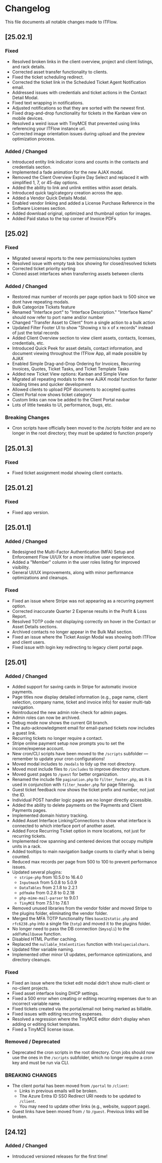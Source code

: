 # Changelog

This file documents all notable changes made to ITFlow.

## [25.02.1]
### Fixed
- Resolved broken links in the client overview, project and client listings, and rack details.
- Corrected asset transfer functionality to clients.
- Fixed the ticket scheduling redirect.
- Corrected the ticket link in the Scheduled Ticket Agent Notification email.
- Addressed issues with credentials and ticket actions in the Contact Detail Modal.
- Fixed text wrapping in notifications.
- Adjusted notifications so that they are sorted with the newest first.
- Fixed drag-and-drop functionality for tickets in the Kanban view on mobile devices.
- Resolved a weird issue with TinyMCE that prevented using links referencing your ITFlow instance url.
- Corrected image orientation issues during upload and the preview optimization process.

### Added / Changed
- Introduced entity link indicator icons and counts in the contacts and credentials section.
- Implemented a fade animation for the new AJAX modal.
- Removed the Client Overview Expire Day Select and replaced it with simplified 1, 7, or 45-day options.
- Added the ability to link and unlink entities within asset details.
- Introduced quick tag/category creation across the app.
- Added a Vendor Quick Details Modal.
- Enabled vendor linking and added a License Purchase Reference in the Software Licenses section.
- Added download original, optimized and thumbnail option for images.
- Added Paid status to the top corner of Invoice PDFs

## [25.02]
### Fixed
- Migrated several reports to the new permissions/roles system
- Resolved issue with empty task box showing for closed/resolved tickets
- Corrected ticket priority sorting
- Cloned asset interfaces when transferring assets between clients

### Added / Changed
- Restored max number of records per page option back to 500 since we dont have repeating modals.
- Bulk Categorize Tickets feature
- Renamed "Interface port" to "Interface Description." "Interface Name" should now refer to port name and/or number
- Changed "Transfer Asset to Client" from a single action to a bulk action
- Updated Filter Footer UI to show "Showing x to x of x records" instead of just the total records
- Added Client Overview section to view client assets, contacts, licenses, credentials, etc.
- Introduced Quick Peek for asset details, contact information, and document viewing throughout the ITFlow App, all made possible by AJAX
- Enabled Simple Drag-and-Drop Ordering for Invoices, Recurring Invoices, Quotes, Ticket Tasks, and Ticket Template Tasks
- Added new Ticket View options: Kanban and Simple View
- Migrated all repeating modals to the new AJAX modal function for faster loading times and quicker development
- Allowed clients to upload PDF documents to accepted quotes
- Client Portal now shows ticket category
- Custom links can now be added to the Client Portal navbar
- Lots of little tweaks to UI, performance, bugs, etc.

### Breaking Changes
- Cron scripts have officially been moved to the /scripts folder and are no longer in the root directory; they must be updated to function properly

## [25.01.3]
### Fixed
- Fixed ticket assignment modal showing client contacts.

## [25.01.2]
### Fixed
- Fixed app version.

## [25.01.1]

### Added / Changed
- Redesigned the Multi-Factor Authentication (MFA) Setup and Enforcement Flow UI/UX for a more intuitive user experience.
- Added a "Member" column in the user roles listing for improved visibility.
- General UI/UX improvements, along with minor performance optimizations and cleanups.

### Fixed
- Fixed an issue where Stripe was not appearing as a recurring payment option.
- Corrected inaccurate Quarter 2 Expense results in the Profit & Loss Report.
- Resolved TOTP code not displaying correctly on hover in the Contact or Asset Details sections.
- Archived contacts no longer appear in the Bulk Mail section.
- Fixed an issue where the Ticket Assign Modal was showing both ITFlow and client users.
- Fixed issue with login key redirecting to legacy client portal page.

## [25.01]

### Added / Changed
- Added support for saving cards in Stripe for automatic invoice payments.
- Page titles now display detailed information (e.g., page name, client selection, company name, ticket and invoice info) for easier multi-tab navigation.
- Reintroduced the new admin role-check for admin pages.
- Admin roles can now be archived.
- Debug mode now shows the current Git branch.
- The auto-acknowledgment email for email-parsed tickets now includes a guest link.
- Recurring tickets no longer require a contact.
- Stripe online payment setup now prompts you to set the income/expense account.
- New cron/CLI scripts have been moved to the `/scripts` subfolder — remember to update your cron configurations!
- Moved modal includes to `/modals` to tidy up the root directory.
- Moved most include files to `/includes` to improve directory structure.
- Moved guest pages to `/guest` for better organization.
- Renamed the include file `pagination.php` to `filter_footer.php`, as it is used in conjunction with `filter_header.php` for page filtering.
- Guest ticket feedback now shows the ticket prefix and number, not just the ID.
- Individual POST handler logic pages are no longer directly accessible.
- Added the ability to delete payments on the Payments and Client Payments pages.
- Implemented domain history tracking.
- Added Asset Interface Linking/Connections to show what interface is connected to which interface port of another asset.
- Added Force Recurring Ticket option in more locations, not just for recurring tickets.
- Implemented row spanning and centered devices that occupy multiple units in a rack.
- Added tooltips to main navigation badge counts to clarify what is being counted.
- Reduced max records per page from 500 to 100 to prevent performance issues.
- Updated several plugins:
  - `stripe-php` from 10.5.0 to 16.4.0
  - `Inputmask` from 5.0.8 to 5.0.9
  - `DataTables` from 2.1.8 to 2.2.1
  - `pdfmake` from 0.2.8 to 0.2.18
  - `php-mime-mail-parser` to 9.0.1
  - `TinyMCE` from 7.5.1 to 7.6.1
- Removed unused libraries from the vendor folder and moved Stripe to the plugins folder, eliminating the vendor folder.
- Merged the MFA TOTP functionality files `base32static.php` and `rfc6238.php` into a single file (`totp`) and moved it to the plugins folder.
- No longer need to pass the DB connection (`$mysqli`) to the `addToMailQueue` function.
- Disabled HTML Purifier caching.
- Replaced the `nullable_htmlentities` function with `htmlspecialchars`.
- Updated filter variable naming.
- Implemented other minor UI updates, performance optimizations, and directory cleanups.

### Fixed
- Fixed an issue where the ticket edit modal didn't show multi-client or no-client projects.
- Fixed asset interface losing DHCP settings.
- Fixed a 500 error when creating or editing recurring expenses due to an incorrect variable name.
- Fixed tickets created via the portal/email not being marked as billable.
- Fixed issues with editing recurring expenses.
- Resolved a regression where the TinyMCE editor didn’t display when adding or editing ticket templates.
- Fixed a TinyMCE license issue.

### Removed / Deprecated
- Deprecated the cron scripts in the root directory. Cron jobs should now use the ones in the `/scripts` subfolder, which no longer require a cron key and must be run via CLI.

### BREAKING CHANGES
- The client portal has been moved from `/portal` to `/client`:
  - Links in previous emails will be broken.
  - The Azure Entra ID SSO Redirect URI needs to be updated to `/client`.
  - You may need to update other links (e.g., website, support page).
- Guest links have been moved from `/` to `/guest`. Previous links will be broken.

## [24.12]

### Added / Changed
- Introduced versioned releases for the first time!